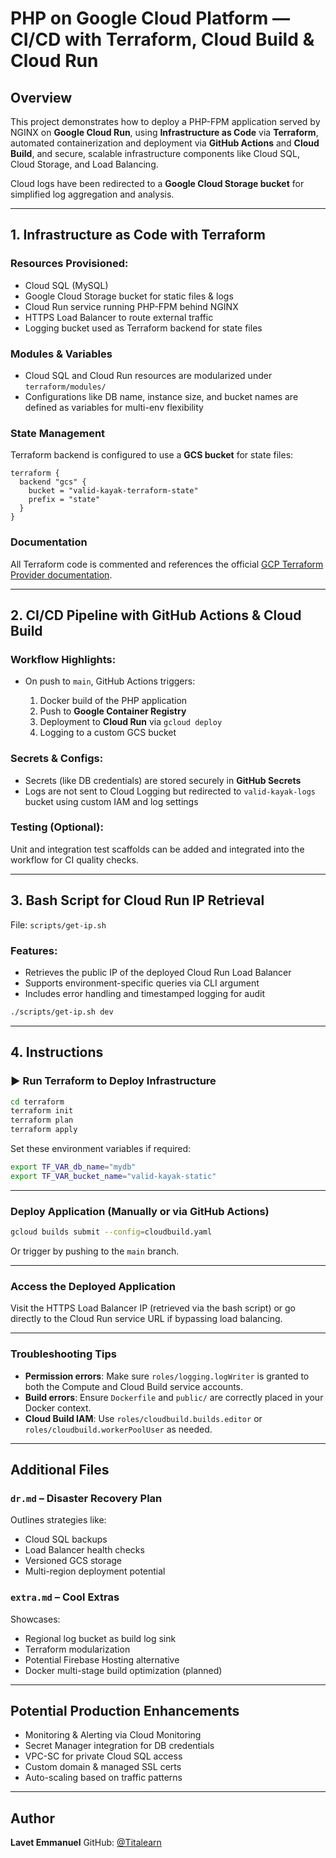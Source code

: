 
# PHP on Google Cloud Platform — CI/CD with Terraform, Cloud Build & Cloud Run

##  Overview

This project demonstrates how to deploy a PHP-FPM application served by NGINX on **Google Cloud Run**, using **Infrastructure as Code** via **Terraform**, automated containerization and deployment via **GitHub Actions** and **Cloud Build**, and secure, scalable infrastructure components like Cloud SQL, Cloud Storage, and Load Balancing.

Cloud logs have been redirected to a **Google Cloud Storage bucket** for simplified log aggregation and analysis.


---

##  1. Infrastructure as Code with Terraform

###  Resources Provisioned:
- Cloud SQL (MySQL)
- Google Cloud Storage bucket for static files & logs
- Cloud Run service running PHP-FPM behind NGINX
- HTTPS Load Balancer to route external traffic
- Logging bucket used as Terraform backend for state files

###  Modules & Variables
- Cloud SQL and Cloud Run resources are modularized under `terraform/modules/`
- Configurations like DB name, instance size, and bucket names are defined as variables for multi-env flexibility

###  State Management
Terraform backend is configured to use a **GCS bucket** for state files:

```hcl
terraform {
  backend "gcs" {
    bucket = "valid-kayak-terraform-state"
    prefix = "state"
  }
}
````

###  Documentation

All Terraform code is commented and references the official [GCP Terraform Provider documentation](https://registry.terraform.io/providers/hashicorp/google/latest/docs).

---

##  2. CI/CD Pipeline with GitHub Actions & Cloud Build

###  Workflow Highlights:

* On push to `main`, GitHub Actions triggers:

  1. Docker build of the PHP application
  2. Push to **Google Container Registry**
  3. Deployment to **Cloud Run** via `gcloud deploy`
  4. Logging to a custom GCS bucket

###  Secrets & Configs:

* Secrets (like DB credentials) are stored securely in **GitHub Secrets**
* Logs are not sent to Cloud Logging but redirected to `valid-kayak-logs` bucket using custom IAM and log settings

###  Testing (Optional):

Unit and integration test scaffolds can be added and integrated into the workflow for CI quality checks.

---

##  3. Bash Script for Cloud Run IP Retrieval

File: `scripts/get-ip.sh`

###  Features:

* Retrieves the public IP of the deployed Cloud Run Load Balancer
* Supports environment-specific queries via CLI argument
* Includes error handling and timestamped logging for audit

```bash
./scripts/get-ip.sh dev
```

---

##  4. Instructions

### ▶️ Run Terraform to Deploy Infrastructure

```bash
cd terraform
terraform init
terraform plan
terraform apply
```

Set these environment variables if required:

```bash
export TF_VAR_db_name="mydb"
export TF_VAR_bucket_name="valid-kayak-static"
```

---

###  Deploy Application (Manually or via GitHub Actions)

```bash
gcloud builds submit --config=cloudbuild.yaml
```

Or trigger by pushing to the `main` branch.

---

###  Access the Deployed Application

Visit the HTTPS Load Balancer IP (retrieved via the bash script) or go directly to the Cloud Run service URL if bypassing load balancing.

---

###  Troubleshooting Tips

* **Permission errors**: Make sure `roles/logging.logWriter` is granted to both the Compute and Cloud Build service accounts.
* **Build errors**: Ensure `Dockerfile` and `public/` are correctly placed in your Docker context.
* **Cloud Build IAM**: Use `roles/cloudbuild.builds.editor` or `roles/cloudbuild.workerPoolUser` as needed.

---

##  Additional Files

###  `dr.md` – Disaster Recovery Plan

Outlines strategies like:

* Cloud SQL backups
* Load Balancer health checks
* Versioned GCS storage
* Multi-region deployment potential

###  `extra.md` – Cool Extras

Showcases:

* Regional log bucket as build log sink
* Terraform modularization
* Potential Firebase Hosting alternative
* Docker multi-stage build optimization (planned)

---

##  Potential Production Enhancements

*  Monitoring & Alerting via Cloud Monitoring
*  Secret Manager integration for DB credentials
*  VPC-SC for private Cloud SQL access
*  Custom domain & managed SSL certs
*  Auto-scaling based on traffic patterns

---

##  Author

**Lavet Emmanuel**
GitHub: [@Titalearn](https://github.com/Titalearn)

